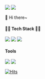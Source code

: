 <img src="https://img.shields.io/badge/hongsb5837@gmail.com-red?style=flat-square&logo=gmail&logoColor=white"/> <img src="https://img.shields.io/badge/SebinHong-blue?style=flat-square&logo=linkedin&logoColor=white"/>

👋 Hi there~



#### 💁‍♀️ Tech Stack 🤸‍♂️
<img src="https://img.shields.io/badge/React-black?style=flat-square&logo=react&logoColor=skyblue"/> <img src="https://img.shields.io/badge/React Native-skyblue?style=flat-square&logo=react&logoColor=black"/>
<img src="https://img.shields.io/badge/Swift-orange?style=flat-square&logo=swift&logoColor=white"/>

#### Tools
<img src="https://img.shields.io/badge/Git-red?style=flat-square&logo=git&logoColor=white"/> <img src="https://img.shields.io/badge/Github-purple?style=flat-square&logo=github&logoColor=white"/>

[![Hits](https://hits.seeyoufarm.com/api/count/incr/badge.svg?url=https%3A%2F%2Fgithub.com%2Fhongsebin&count_bg=%23000000&title_bg=%23000000&icon=github.svg&icon_color=%23FFFFFF&title=hits&edge_flat=false)](https://hits.seeyoufarm.com)
